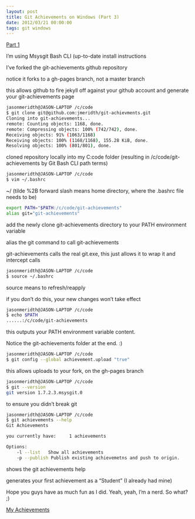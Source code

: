 ```yaml
---
layout: post
title: Git Achievements on Windows (Part 3)
date: 2012/03/21 00:00:00
tags: git windows 
---
```


[Part 1][1]

I’m using Msysgit Bash CLI (up-to-date install instructions

I’ve forked the git-achievements github repository

notice it forks to a gh-pages branch, not a master branch

this allows github to fire jekyll off against your github account and generate your git-achievements page

```bash
jasonmeridth@JASON-LAPTOP /c/code
$ git clone git@github.com:jmeridth/git-achievments.git
Cloning into git-achievements...
remote: Counting objects: 1168, done.
remote: Compressing objects: 100% (742/742), done.
Receiving objects: 91% (1063/1168)
Receiving objects: 100% (1168/1168), 155.28 KiB, done.
Resolving objects: 100% (801/801), done.
```

cloned repository locally into my C:code folder (resulting in /c/code/git-achievements by Git Bash CLI path terms)

```bash
jasonmeridth@JASON-LAPTOP /c/code
$ vim ~/.bashrc
```

~/ (tilde %2B forward slash means home directory, where the .bashrc file needs to be)

```bash
export PATH="$PATH:/c/code/git-achievements"
alias git="git-achievements"
```

add the newly clone git-achievements directory to your PATH environment variable

alias the git command to call git-achievements

git-achievements calls the real git.exe, this just allows it to wrap it and intercept calls

```bash
jasonmeridth@JASON-LAPTOP /c/code
$ source ~/.bashrc
```

source means to refresh/reapply

if you don’t do this, your new changes won’t take effect

```bash
jasonmeridth@JASON-LAPTOP /c/code
$ echo $PATH
......:/c/code/git-achievements
```


this outputs your PATH environment variable content.

Notice the git-achievements folder at the end. :)

```bash
jasonmeridth@JASON-LAPTOP /c/code
$ git config --global achievement.upload "true"
```

this allows uploads to your fork, on the gh-pages branch

```bash
jasonmeridth@JASON-LAPTOP /c/code
$ git --version
git version 1.7.2.3.msysgit.0
```

to ensure you didn’t break git

```bash
jasonmeridth@JASON-LAPTOP /c/code
$ git achievements --help
Git Achievements

you currently have:     1 achievements

Options:
    -l --list   Show all achievements
    -p --publish Publish existing achievemetns and push to origin.
```

shows the git achievements help

generates your first achievement as a “Student” (I already had mine)

Hope you guys have as much fun as I did. Yeah, yeah, I’m a nerd. So what? ;)

[My Achievements][2]

  [1]: http://blog.jasonmeridth.com/git-achievements-on-windows
  [2]: http://blog.jasonmeridth.com/git-achievements
